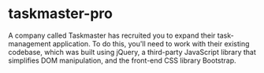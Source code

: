 # taskmaster-pro
A company called Taskmaster has recruited you to expand their task-management application. To do this, you'll need to work with their existing codebase, which was built using jQuery, a third-party JavaScript library that simplifies DOM manipulation, and the front-end CSS library Bootstrap.
